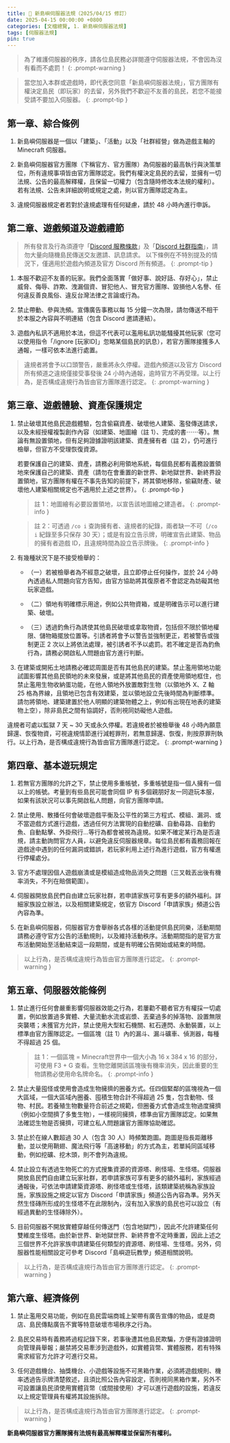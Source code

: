 ```yaml
---
title: 📜 新島嶼伺服器法規（2025/04/15 修訂）
date: 2025-04-15 00:00:00 +0800
categories: [文檔總覽, 1. 新島嶼伺服器法規]
tags: [伺服器法規]
pin: true
---
```


> 為了維護伺服器的秩序，請各位島民務必詳閱遵守伺服器法規，不會因為沒有看而不處罰！
{: .prompt-warning }

> 當您加入本群或遊戲時，即代表您同意「新島嶼伺服器法規」，官方團隊有權決定島民（即玩家）的去留，另外我們不歡迎不友善的島民，若您不能接受請不要加入伺服器。
{: .prompt-tip }

## 第一章、綜合條例  
1. 新島嶼伺服器是一個以「建築」、「活動」以及「社群經營」做為遊戲主軸的 Minecraft 伺服器。

2. 新島嶼伺服器官方團隊（下稱官方、官方團隊）為伺服器的最高執行與決策單位，所有違規事項皆由官方團隊認定。我們有權決定島民的去留，並擁有一切法規、公告的最高解釋權，且保留一切權力（包含隨時修改本法規的權利）。若有法規、公告未詳細說明或規定之處，則以官方團隊認定為主。

3. 違規伺服器規定者若對於違規處理有任何疑慮，請於 48 小時內進行申訴。


## 第二章、遊戲頻道及遊戲禮節

> 所有發言及行為須遵守「[Discord 服務條款](https://discord.com/terms)」及「[Discord 社群指南](https://discord.com/guidelines)」，請勿大量向隨機島民傳送交友邀請、訊息請求。
以下條例在不特別提及的情況下，僅適用於遊戲內頻道及官方 Discord 所有頻道。
{: .prompt-tip }

1. 本服不歡迎不友善的玩家。我們全面落實「做好事、說好話、存好心」，禁止威脅、侮辱、詐欺、洩漏個資、冒犯他人、冒充官方團隊、毀損他人名譽、任何違反善良風俗、違反台灣法律之言論或行為。

2. 禁止帶動、參與洗頻。宣傳廣告事務以每 15 分鐘一次為限，請勿傳送不相干於本服之內容與不明連結（包含 Discord 邀請連結）。

3. 遊戲內私訊不適用於本法，但這不代表可以濫用私訊功能騷擾其他玩家（您可以使用指令「/ignore [玩家ID]」忽略某個島民的訊息），若官方團隊接獲多人通報，一樣可依本法進行處置。

> 違規者將會予以口頭警告，嚴重將永久停權。遊戲內頻道以及官方 Discord 所有頻道之違規僅接受事發後 24 小時內通報，逾時官方不再受理。以上行為，是否構成違規行為皆由官方團隊進行認定。
{: .prompt-warning }


## 第三章、遊戲體驗、資產保護規定
1. 禁止破壞其他島民遊戲體驗，包含偷竊資產、破壞他人建築、濫發傳送請求，以及未經授權複製創作內容（如建築、地圖繪（註 1）、完成的書⋯⋯等）。無論有無設置領地，但有足夠證據證明該建築、資產擁有者（註 2），仍可進行檢舉，但官方不受理恢復資源。

    > 
    若要保護自己的建築、資產，請務必利用領地系統，每個島民都有義務設置領地來保護自己的建築、資產（請勿在會重置的新世界、新地獄世界、新終界設置領地，官方團隊有權在不事先告知的前提下，將其領地移除，偷竊財產、破壞他人建築相關規定也不適用於上述之世界）。
    {: .prompt-tip }

    > 註 1：地圖繪有必要設置領地，以宣告該地圖繪之建造者。
    {: .prompt-info }

    > 註 2：可透過 `/co i` 查詢擁有者、違規者的紀錄，兩者缺一不可（`/co i` 紀錄至多只保存 30 天）；或是有設立告示牌，明確宣告此建築、物品的擁有者遊戲 ID，且違規時間為設立告示牌後。
    {: .prompt-info }


2. 有幾種狀況下是不接受檢舉的：
    - （一）若被檢舉者為不經意之破壞，且立即停止任何操作，並於 24 小時內透過私人問題向官方告知，由官方協助將其復原者不會認定為妨礙其他玩家遊戲。

    - （二）領地有明確標示用途，例如公共物資箱，或是明確告示可以進行建築、破壞。

    - （三）透過釣魚行為誘使其他島民破壞或拿取物資，包括但不限於領地權限、儲物箱擺放位置等。引誘者將會予以警告並強制更正，若被警告或強制更正 2 次以上將依法處理，被引誘者不予以處罰。若不確定是否為釣魚行為，請務必開啟私人問題由官方進行判斷。

3. 在建築或開拓土地請務必確認周圍是否有其他島民的建築。禁止濫用領地功能試圖影響其他島民領地的未來發展，或是將其他島民的資產使用領地框住，也禁止濫用生物收納蛋功能，在他人領地外放置敵對生物（以領地外 X、Z 軸 25 格為界線，且領地已包含有效建築，並以領地設立先後時間為判斷標準。請勿將領地、建築建置於他人明顯的建築物體之上，例如有出現在地表的建築物上空），除非島民之間有協調好，否則視同妨礙他人遊戲。

> 
違規者可處以監獄 7 天 ~ 30 天或永久停權。若違規者於被檢舉後 48 小時內願意歸還、恢復物資，可視違規情節進行減輕罪刑，若無意歸還、恢復，則按原罪刑執行。以上行為，是否構成違規行為皆由官方團隊進行認定。
{: .prompt-warning }

## 第四章、基本遊玩規定

1. 若無官方團隊的允許之下，禁止使用多重帳號，多重帳號是指一個人擁有一個以上的帳號。考量到有些島民可能會同個 IP 有多個親朋好友一同遊玩本服，如果有該狀況可以事先開啟私人問題，向官方團隊申請。

2. 禁止使用、散播任何會破壞遊戲平衡及公平性的第三方程式、模組、漏洞、或不當遊戲方式進行遊戲，透過任何方法實現的自動挖礦、自動尋路、自動釣魚、自動點擊、外掛飛行...等行為都會被視為違規。如果不確定某行為是否違規，請主動詢問官方人員，以避免違反伺服器規章。每位島民都有義務回報在遊戲途中遇到的任何漏洞或錯誤，若玩家利用上述行為進行遊戲，官方有權進行停權處分。

3. 官方不處理因個人遊戲崩潰或是模組造成物品消失之問題（三叉戟丟出後有機率消失，不列在賠償範圍）。

4. 伺服器開放島民們自由建立玩家社群，若申請家族可享有更多的額外福利。詳細家族設立辦法，以及相關建築規定，依官方 Discord「申請家族」頻道公告內容為準。

5. 在新島嶼伺服器，伺服器官方會舉辦各式各樣的活動提供島民同樂，活動期間請務必遵守官方公告的活動規則，以及維持活動秩序。活動期間指的是官方宣布活動開始至活動結束這一段期間，或是有明確公告開始或結束的時間。

> 以上行為，是否構成違規行為皆由官方團隊進行認定。
{: .prompt-warning }

## 第五章、伺服器效能條例 
1. 禁止進行任何會嚴重影響伺服器效能之行為，若屢勸不聽者官方有權採一切處置，例如放置過多實體、大量流動水流或岩漿、丟棄過多的掉落物、設置無限突襲塔；未獲官方允許，禁止使用大型紅石機關、紅石連閃、永動裝置，以上標準由官方團隊認定。一個區塊（註 1）內的漏斗、漏斗礦車、偵測器，每種不得超過 25 個。

    > 註 1：一個區塊 = Minecraft世界中一個大小為 16 x 384 x 16 的部分，可使用 F3 + G 查看。生物您離開該區塊後有機率消失，因此重要的生物請務必使用命名牌命名。
    {: .prompt-info }

2. 禁止大量囤怪或使用會造成生物擁擠的圈養方式。任四個緊鄰的區塊視為一個大區域，一個大區域內圈養、囤積生物合計不得超過 25 隻，包含動物、怪物、村民。若養殖生物數量符合前述之規範，但圈養方式會造成生物過度擁擠（例如小空間擠了多隻生物），一樣視同擁擠，標準由官方團隊認定。如果無法確認生物是否擁擠，可建立私人問題讓官方團隊協助確認。

3. 禁止於在線人數超過 30 人（包含 30 人）時頻繁跑圖。跑圖是指長距離移動，並以使用鞘翅、魔法飛行等「高速移動」的方式為主，若單純同區域移動，例如挖礦、挖木頭，則不會列為違規。

4. 禁止設立有透過生物死亡的方式搜集資源的資源塔、刷怪場、生怪塔。伺服器開放島民們自由建立玩家社群，若申請家族可享有更多的額外福利，家族經過通報後，可依法申請建築資源塔、刷怪塔或生怪塔，該類建築統稱為家族設施，家族設施之規定以官方 Discord「申請家族」頻道公告內容為準。另外天然生怪磚所形成的生怪塔不在此限制內，沒有加入家族的島民也可以設立（有經過異動的生怪磚除外）。

5. 目前伺服器不開放實體穿越任何傳送門（包含地獄門），因此不允許建築任何雙維度生怪塔。由於新世界、新地獄世界、新終界會不定時重置，因此上述之三個世界不允許家族申請建築任何類型的資源塔、刷怪場、生怪塔。另外，伺服器性能相關設定可參考 Discord「島嶼遊玩教學」頻道相關說明。

> 以上行為，是否構成違規行為皆由官方團隊進行認定。
{: .prompt-warning }

## 第六章、經濟條例
1. 禁止濫用交易功能，例如在島民雲端商城上架帶有廣告宣傳的物品，或是商店、島民傳點廣告不實等特意破壞市場秩序之行為。

2. 島民交易時有義務將過程記錄下來，若事後遭其他島民欺騙，方便有證據證明向管理員舉報；嚴禁將交易牽涉到遊戲外，如實體貨幣、實體服務，若有特殊需求經官方允許才可進行交易。

3. 任何遊戲機台、抽獎機台、小遊戲等設施不可黑箱作業，必須將遊戲規則、機率透過告示牌清楚敘述，且須比照公告內容設定，否則視同黑箱作業，另外不可設置讓島民須使用實體貨幣（或間接使用）才可以進行遊戲的設施，若違反以上規定管理員有權將其設施拆除。

> 以上行為，是否構成違規行為皆由官方團隊進行認定。
{: .prompt-warning }

**新島嶼伺服器官方團隊擁有法規有最高解釋權並保留所有權利。**